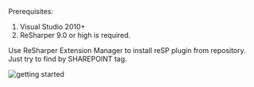 ﻿<properties 
	pageTitle="Getting started" 
    pageName="getting-started"
    parentPageId="resp/basics"
/>

Prerequisites:
1. Visual Studio 2010+
2. ReSharper 9.0 or high is required.

Use ReSharper Extension Manager to install reSP plugin from repository. Just try to find by SHAREPOINT tag.

<img src="http://docs.subpointsolutions.com/wp-content/uploads/2015/03/getting-started.gif" alt="getting started">
